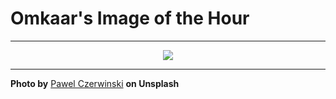 # Omkaar's Image of the Hour

---

<div align="center">

<a href="https://unsplash.com/photos/abstract-background-featuring-undulating-soft-shapes-iDvy-VLTf4M">
  <img src="https://images.unsplash.com/photo-1749371930388-50c782b0acea?crop=entropy&cs=tinysrgb&fit=max&fm=jpg&ixid=M3w3NjA2Nzh8MHwxfHJhbmRvbXx8fHx8fHx8fDE3NTE1NDQwMDB8&ixlib=rb-4.1.0&q=80&w=1080" style="max-width:100%; height:auto;">
</a>



</div>

---

**Photo by** [Pawel Czerwinski](https://unsplash.com/@pawel_czerwinski) **on Unsplash**
